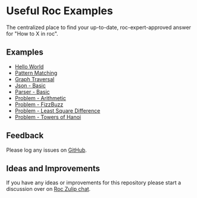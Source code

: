 
# Useful Roc Examples 

The centralized place to find your up-to-date, roc-expert-approved answer for "How to X in roc".

## Examples
- [Hello World](/HelloWorld/README.html)
- [Pattern Matching](/PatternMatching/README.html)
- [Graph Traversal](/GraphTraversal/README.html)
- [Json - Basic](/json-basic/README.html)
- [Parser - Basic](/parser-basic/README.html)
- [Problem - Arithmetic](/Arithmetic/README.html)
- [Problem - FizzBuzz](/FizzBuzz/README.html)
- [Problem - Least Square Difference](/LeastSquares/README.html)
- [Problem - Towers of Hanoi](/TowersOfHanoi/README.html)

## Feedback

Please log any issues on [GitHub](https://github.com/roc-lang/examples/issues/new). 

## Ideas and Improvements

If you have any ideas or improvements for this repository please start a discussion over on [Roc Zulip chat](https://roc.zulipchat.com/).